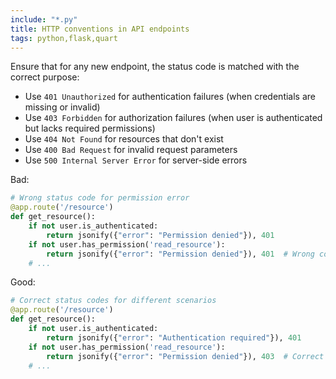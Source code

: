 ```yaml
---
include: "*.py"
title: HTTP conventions in API endpoints
tags: python,flask,quart
---
```


Ensure that for any new endpoint, the status code is matched with the correct purpose:

- Use `401 Unauthorized` for authentication failures (when credentials are missing or invalid)
- Use `403 Forbidden` for authorization failures (when user is authenticated but lacks required permissions)
- Use `404 Not Found` for resources that don't exist
- Use `400 Bad Request` for invalid request parameters
- Use `500 Internal Server Error` for server-side errors

Bad:

```python
# Wrong status code for permission error
@app.route('/resource')
def get_resource():
    if not user.is_authenticated:
        return jsonify({"error": "Permission denied"}), 401
    if not user.has_permission('read_resource'):
        return jsonify({"error": "Permission denied"}), 401  # Wrong code
    # ...
```

Good:

```python
# Correct status codes for different scenarios
@app.route('/resource')
def get_resource():
    if not user.is_authenticated:
        return jsonify({"error": "Authentication required"}), 401
    if not user.has_permission('read_resource'):
        return jsonify({"error": "Permission denied"}), 403  # Correct code
    # ...
```
